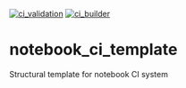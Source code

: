 [![ci_validation](https://github.com/TheRealZoidberg/demoTest/workflows/ci_validation/badge.svg)](https://github.com/TheRealZoidberg/demoTest/actions?query=workflow%3Aci_validation)
[![ci_builder](https://github.com/TheRealZoidberg/demoTest/workflows/Deploy_HTML/badge.svg)](https://github.com/TheRealZoidberg/demoTest/actions?query=workflow%3Adeploy-book)
# notebook_ci_template
Structural template for notebook CI system
